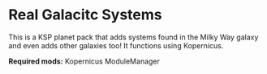 # Real Galacitc Systems

This is a KSP planet pack that adds systems found in the Milky Way galaxy and even adds other galaxies too! It functions using Kopernicus.

**Required mods:**
Kopernicus
ModuleManager

